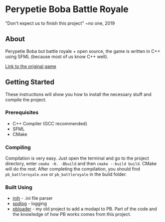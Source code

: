 # Perypetie Boba Battle Royale
"Don't expect us to finish this project" ~no one, 2019

## About
Perypetie Boba but battle royale + open source, the game is written in C++ using SFML (because most of us know C++ well).

[Link to the original game](https://pb.olekolek1000.pl)

## Getting Started
These instructions will show you how to install the necessary stuff and compile the project.

### Prerequisites
- C++ Compiler (GCC recommended)
- SFML
- CMake

### Compiling
Compilation is very easy. Just open the terminal and go to the project directory, enter `cmake -H. -Bbuild` and then `cmake --build build`. CMake will do the rest. After completing the compilation, you should find `pb_battleroyale.exe` or `pb_battleroyale` in the build folder.

### Built Using
- [inih](https://github.com/benhoyt/inih) - .ini file parser
- [spdlog](https://github.com/gabime/spdlog) - logging
- [pbloader](https://github.com/CodersArmyTeam/pbloader) - my old project to add a modapi to PB. Part of the code 
and the knowledge of how PB works comes from this project.
